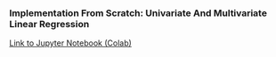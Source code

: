 ### Implementation From Scratch: Univariate And Multivariate Linear Regression

[Link to Jupyter Notebook (Colab)](https://drive.google.com/drive/folders/1x8YeBz7jiCCG0sVBnpMdSTAelaN55o4q?usp=sharing)
